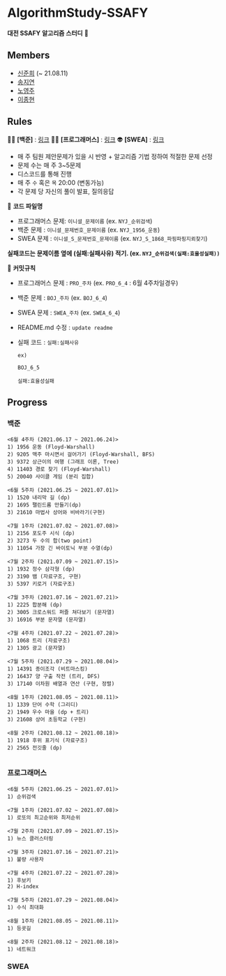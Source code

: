 # AlgorithmStudy-SSAFY

**대전 SSAFY 알고리즘 스터디** 🚀



## Members
* [신준희](https://github.com/yallyyally) (~ 21.08.11)
* [송지연](https://github.com/Jiyeon526)
* [노영주](https://github.com/Y0ungZ)
* [이종현](https://github.com/kepler53)

## Rules

👩‍🚀 **[백준]** : [링크](https://www.acmicpc.net/group/11445)
👨‍🚀 **[프로그래머스]** : [링크](https://programmers.co.kr/learn/challenges)
👽 **[SWEA]** : [링크](https://swexpertacademy.com/main/talk/solvingClub/clubView.do?solveclubId=AXo-fl2KCJEDFAV2)

* 매 주 팀원 제안문제가 있을 시 반영 + 알고리즘 기법 정하여 적절한 문제 선정
* 문제 수는 매 주 3~5문제
* 디스코드를 통해 진행
* 매 주 `수` 혹은 `목` 20:00 (변동가능)
* 각 문제 당 자신의 풀이 발표, 질의응답 

📖 **코드 파일명**
* 프로그래머스 문제: `이니셜_문제이름` (ex. `NYJ_순위검색`)
* 백준 문제 : `이니셜_문제번호_문제이름` (ex. `NYJ_1956_운동`)
* SWEA 문제 : `이니셜_S_문제번호_문제이름` (ex. `NYJ_S_1868_파핑파핑지뢰찾기`)

**실패코드는 문제이름 옆에 (실패:실패사유) 적기. (ex. `NYJ_순위검색(실패:효율성실패))`**

🔧 **커밋규칙**
* 프로그래머스 문제 : `PRO_주차` (ex. `PRO_6_4` : 6월 4주차일경우)

* 백준 문제 : `BOJ_주차` (ex. `BOJ_6_4`)

* SWEA 문제 : `SWEA_주차` (ex. `SWEA_6_4`)

* README.md 수정 : `update readme`

* 실패 코드 : `실패:실패사유`

  ```
  ex)
  
  BOJ_6_5
  
  실패:효율성실패
  ```

  

## Progress

### 백준
```
<6월 4주차 (2021.06.17 ~ 2021.06.24)>
1) 1956 운동 (Floyd-Warshall)
2) 9205 맥주 마시면서 걸어가기 (Floyd-Warshall, BFS)
3) 9372 상근이의 여행 (그래프 이론, Tree)
4) 11403 경로 찾기 (Floyd-Warshall)
5) 20040 사이클 게임 (분리 집합)

<6월 5주차 (2021.06.25 ~ 2021.07.01)>
1) 1520 내리막 길 (dp)
2) 1695 팰린드롬 만들기(dp)
3) 21610 마법사 상어와 비바라기(구현)

<7월 1주차 (2021.07.02 ~ 2021.07.08)>
1) 2156 포도주 시식 (dp)
2) 3273 두 수의 합(two point)
3) 11054 가장 긴 바이토닉 부분 수열(dp)

<7월 2주차 (2021.07.09 ~ 2021.07.15)>
1) 1932 정수 삼각형 (dp)
2) 3190 뱀 (자료구조, 구현)
3) 5397 키로거 (자료구조)

<7월 3주차 (2021.07.16 ~ 2021.07.21)>
1) 2225 합분해 (dp)
2) 3005 크로스워드 퍼즐 쳐다보기 (문자열)
3) 16916 부분 문자열 (문자열)

<7월 4주차 (2021.07.22 ~ 2021.07.28)>
1) 1068 트리 (자료구조)
2) 1305 광고 (문자열)

<7월 5주차 (2021.07.29 ~ 2021.08.04)>
1) 14391 종이조각 (비트마스킹)
2) 16437 양 구출 작전 (트리, DFS)
3) 17140 이차원 배열과 연산 (구현, 정렬)

<8월 1주차 (2021.08.05 ~ 2021.08.11)>
1) 1339 단어 수학 (그리디)
2) 1949 우수 마을 (dp + 트리)
3) 21608 상어 초등학교 (구현)

<8월 2주차 (2021.08.12 ~ 2021.08.18)>
1) 1918 후위 표기식 (자료구조)
2) 2565 전깃줄 (dp)


```
### 프로그래머스

```
<6월 5주차 (2021.06.25 ~ 2021.07.01)>
1) 순위검색

<7월 1주차 (2021.07.02 ~ 2021.07.08)>
1) 로또의 최고순위와 최저순위

<7월 2주차 (2021.07.09 ~ 2021.07.15)>
1) 뉴스 클러스터링

<7월 3주차 (2021.07.16 ~ 2021.07.21)>
1) 불량 사용자

<7월 4주차 (2021.07.22 ~ 2021.07.28)>
1) 후보키
2) H-index

<7월 5주차 (2021.07.29 ~ 2021.08.04)>
1) 수식 최대화

<8월 1주차 (2021.08.05 ~ 2021.08.11)>
1) 등굣길

<8월 2주차 (2021.08.12 ~ 2021.08.18)>
1) 네트워크

```




### SWEA


